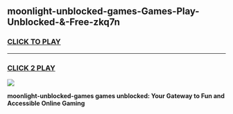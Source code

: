 
## moonlight-unblocked-games-Games-Play-Unblocked-&-Free-zkq7n
<h3>
<a href="https://premium76.site?title=moonlight-unblocked-games&ref=24A">CLICK TO PLAY</a></h3>
<hr>

<h3>
<a href="https://premium76.site?title=moonlight-unblocked-games&ref=24A">CLICK 2 PLAY</a>
  
</h3>

<a href="https://premium76.site?title=moonlight-unblocked-games&ref=24A"><img src="https://clearcache.store/games.png"></a>


**moonlight-unblocked-games games unblocked: Your Gateway to Fun and Accessible Online Gaming**
